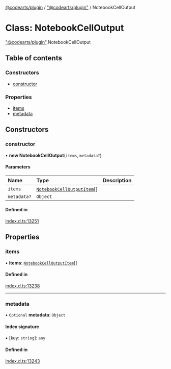 [@codearts/plugin](../README.md) / ["@codearts/plugin"](../modules/_codearts_plugin_.md) / NotebookCellOutput

# Class: NotebookCellOutput

["@codearts/plugin"](../modules/_codearts_plugin_.md).NotebookCellOutput

## Table of contents

### Constructors

- [constructor](codearts_plugin_.NotebookCellOutput.md#constructor)

### Properties

- [items](codearts_plugin_.NotebookCellOutput.md#items)
- [metadata](codearts_plugin_.NotebookCellOutput.md#metadata)

## Constructors

### constructor

• **new NotebookCellOutput**(`items`, `metadata?`)

#### Parameters

| Name | Type | Description |
| :------ | :------ | :------ |
| `items` | [`NotebookCellOutputItem`](codearts_plugin_.NotebookCellOutputItem.md)[] |  |
| `metadata?` | `Object` |  |

#### Defined in

[index.d.ts:13251](https://github.com/huaweicloud/cloudide-plugin-api/blob/203b986/index.d.ts#L13251)

## Properties

### items

• **items**: [`NotebookCellOutputItem`](codearts_plugin_.NotebookCellOutputItem.md)[]

#### Defined in

[index.d.ts:13238](https://github.com/huaweicloud/cloudide-plugin-api/blob/203b986/index.d.ts#L13238)

___

### metadata

• `Optional` **metadata**: `Object`

#### Index signature

▪ [key: `string`]: `any`

#### Defined in

[index.d.ts:13243](https://github.com/huaweicloud/cloudide-plugin-api/blob/203b986/index.d.ts#L13243)
